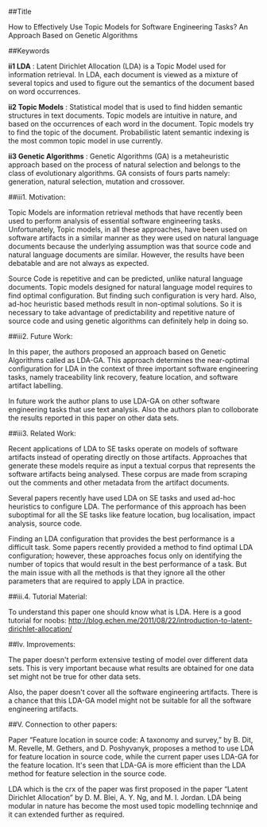 ##Title
 
How to Effectively Use Topic Models for Software Engineering Tasks? An Approach Based on Genetic Algorithms

##Keywords


**ii1 LDA** : Latent Dirichlet Allocation (LDA) is a Topic Model used for information retrieval. In LDA, each document is viewed as a mixture of several topics and used to figure out the semantics of the document based on word occurrences.

**ii2 Topic Models** : Statistical model that is used to find hidden semantic structures in text documents. Topic models are intuitive in nature, and based on the occurrences of each word in the document. Topic models try to find the topic of the document. Probabilistic latent semantic indexing  is the most common topic model in use currently.

**ii3 Genetic Algorithms** : Genetic Algorithms (GA) is a metaheuristic approach based on the process of natural selection and belongs to the class of evolutionary algorithms. GA consists of fours parts namely: generation, natural selection, mutation and crossover.

##iii1. Motivation:

Topic Models are information retrieval methods that have recently been used to perform analysis of essential software engineering tasks. Unfortunately, Topic models, in all these approaches, have been used on software artifacts in a similar manner as they were used on natural language documents because the underlying assumption was that source code and natural language documents are similar. However, the results have been debatable and are not always as expected.

Source Code is repetitive and can be predicted, unlike natural language documents. Topic models designed for natural language model requires to find optimal configuration. But finding such configuration is very hard. Also, ad-hoc heuristic based methods result in non-optimal solutions. So it is necessary to take advantage of predictability and repetitive nature of source code and using genetic algorithms can definitely help in doing so.

##iii2. Future Work:

In this paper, the authors proposed an approach based on Genetic Algorithms called as LDA-GA. This approach determines the near-optimal configuration for LDA in the context of three important software engineering tasks, namely traceability link recovery, feature location, and software artifact labelling.

In future work the author plans to use LDA-GA on other software engineering tasks that use text analysis. Also the authors plan to colloborate the results reported in this paper on other data sets.

##iii3. Related Work:

Recent applications of LDA to SE tasks operate on models of software artifacts instead of operating directly on those artifacts. Approaches that generate these models require as input a textual corpus that represents the software artifacts being analysed. These corpus are made from scraping out the comments and other metadata from the artifact documents.

Several papers recently have used LDA on SE tasks and used ad-hoc heuristics to configure LDA. The performance of this approach has been suboptimal for all the SE tasks like feature location, bug localisation, impact analysis, source code.

Finding an LDA configuration that provides the best performance is a difficult task. Some papers recently provided a method to find optimal LDA configuration; however, these approaches focus only on identifying the number of topics that would result in the best performance of a task. But the main issue with all the methods is that they ignore all the other parameters that are required to apply LDA in practice.


##iii.4. Tutorial Material:

To understand this paper one should know what is LDA. Here is a good tutorial for noobs: http://blog.echen.me/2011/08/22/introduction-to-latent-dirichlet-allocation/

##Iv. Improvements:

The paper doesn't perform extensive testing of model over different data sets. This is very important because what results are obtained for one data set might not be true for other data sets.

Also, the paper doesn't cover all the software engineering artifacts. There is a chance that this LDA-GA model might not be suitable for all the software engineering artifacts. 


##V. Connection to other papers:

Paper “Feature location in source code: A taxonomy and survey,” by B. Dit, M. Revelle, M. Gethers, and D. Poshyvanyk, proposes a method to use LDA for feature location in source code, while the current paper uses LDA-GA for the feature location. It's seen that LDA-GA is more efficient than the LDA method for feature selection in the source code.

LDA which is the crx of the paper was first proposed in the paper “Latent Dirichlet Allocation” by  D. M. Blei, A. Y. Ng, and M. I. Jordan. LDA being modular in nature has become the most used topic modelling technniqe and it can extended further as required.   
